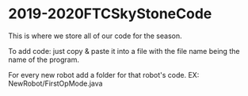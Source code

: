 # 2019-2020FTCSkyStoneCode
This is where we store all of our code for the season.

To add code: just copy & paste it into a file with the file name being the name of the program.

For every new robot add a folder for that robot's code.
    EX: NewRobot/FirstOpMode.java
